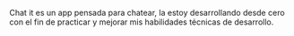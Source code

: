 Chat it es un app pensada para chatear, la estoy desarrollando desde cero con el fin de practicar y mejorar mis habilidades técnicas de desarrollo.
